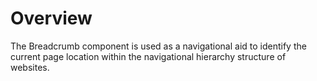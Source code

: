 # Overview

The Breadcrumb component is used as a navigational aid to identify the current page location within the navigational hierarchy structure of websites.
